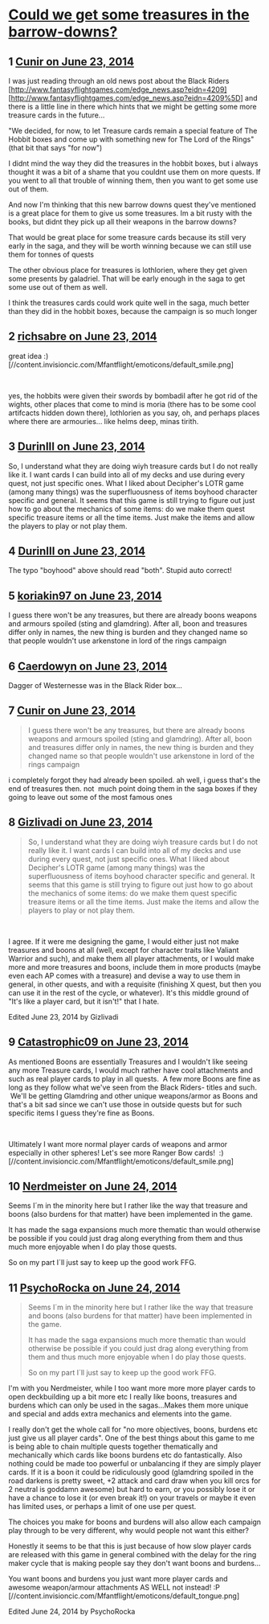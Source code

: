 # [Could we get some treasures in the barrow-downs?](https://community.fantasyflightgames.com/topic/109237-could-we-get-some-treasures-in-the-barrow-downs/)

## 1 [Cunir on June 23, 2014](https://community.fantasyflightgames.com/topic/109237-could-we-get-some-treasures-in-the-barrow-downs/?do=findComment&comment=1129958)

I was just reading through an old news post about the Black Riders [http://www.fantasyflightgames.com/edge_news.asp?eidn=4209] [http://www.fantasyflightgames.com/edge_news.asp?eidn=4209%5D] and there is a little line in there which hints that we might be getting some more treasure cards in the future...

"We decided, for now, to let Treasure cards remain a special feature of The Hobbit boxes and come up with something new for The Lord of the Rings" (that bit that says "for now")

I didnt mind the way they did the treasures in the hobbit boxes, but i always thought it was a bit of a shame that you couldnt use them on more quests. If you went to all that trouble of winning them, then you want to get some use out of them.

And now I'm thinking that this new barrow downs quest they've mentioned is a great place for them to give us some treasures. Im a bit rusty with the books, but didnt they pick up all their weapons in the barrow downs?

That would be great place for some treasure cards because its still very early in the saga, and they will be worth winning because we can still use them for tonnes of quests

The other obvious place for treasures is lothlorien, where they get given some presents by galadriel. That will be early enough in the saga to get some use out of them as well.

I think the treasures cards could work quite well in the saga, much better than they did in the hobbit boxes, because the campaign is so much longer

## 2 [richsabre on June 23, 2014](https://community.fantasyflightgames.com/topic/109237-could-we-get-some-treasures-in-the-barrow-downs/?do=findComment&comment=1129961)

great idea :) [//content.invisioncic.com/Mfantflight/emoticons/default_smile.png]

 

yes, the hobbits were given their swords by bombadil after he got rid of the wights, other places that come to mind is moria (there has to be some cool artifcacts hidden down there), lothlorien as you say, oh, and perhaps places where there are armouries... like helms deep, minas tirith.

## 3 [DurinIII on June 23, 2014](https://community.fantasyflightgames.com/topic/109237-could-we-get-some-treasures-in-the-barrow-downs/?do=findComment&comment=1129964)

So, I understand what they are doing wiyh treasure cards but I do not really like it. I want cards I can build into all of my decks and use during every quest, not just specific ones. What I liked about Decipher's LOTR game (among many things) was the superfluousness of items boyhood character specific and general. It seems that this game is still trying to figure out just how to go about the mechanics of some items: do we make them quest specific treasure items or all the time items. Just make the items and allow the players to play or not play them.

## 4 [DurinIII on June 23, 2014](https://community.fantasyflightgames.com/topic/109237-could-we-get-some-treasures-in-the-barrow-downs/?do=findComment&comment=1129965)

The typo "boyhood" above should read "both". Stupid auto correct!

## 5 [koriakin97 on June 23, 2014](https://community.fantasyflightgames.com/topic/109237-could-we-get-some-treasures-in-the-barrow-downs/?do=findComment&comment=1129997)

I guess there won't be any treasures, but there are already boons weapons and armours spoiled (sting and glamdring). After all, boon and treasures differ only in names, the new thing is burden and they changed name so that people wouldn't use arkenstone in lord of the rings campaign

## 6 [Caerdowyn on June 23, 2014](https://community.fantasyflightgames.com/topic/109237-could-we-get-some-treasures-in-the-barrow-downs/?do=findComment&comment=1130000)

Dagger of Westernesse was in the Black Rider box...

## 7 [Cunir on June 23, 2014](https://community.fantasyflightgames.com/topic/109237-could-we-get-some-treasures-in-the-barrow-downs/?do=findComment&comment=1130158)

> I guess there won't be any treasures, but there are already boons weapons and armours spoiled (sting and glamdring). After all, boon and treasures differ only in names, the new thing is burden and they changed name so that people wouldn't use arkenstone in lord of the rings campaign

i completely forgot they had already been spoiled. ah well, i guess that's the end of treasures then. not  much point doing them in the saga boxes if they going to leave out some of the most famous ones

## 8 [Gizlivadi on June 23, 2014](https://community.fantasyflightgames.com/topic/109237-could-we-get-some-treasures-in-the-barrow-downs/?do=findComment&comment=1130253)

> So, I understand what they are doing wiyh treasure cards but I do not really like it. I want cards I can build into all of my decks and use during every quest, not just specific ones. What I liked about Decipher's LOTR game (among many things) was the superfluousness of items boyhood character specific and general. It seems that this game is still trying to figure out just how to go about the mechanics of some items: do we make them quest specific treasure items or all the time items. Just make the items and allow the players to play or not play them.

 

I agree. If it were me designing the game, I would either just not make treasures and boons at all (well, except for character traits like Valiant Warrior and such), and make them all player attachments, or I would make more and more treasures and boons, include them in more products (maybe even each AP comes with a treasure) and devise a way to use them in general, in other quests, and with a requisite (finishing X quest, but then you can use it in the rest of the cycle, or whatever). It's this middle ground of "It's like a player card, but it isn't!" that I hate.

Edited June 23, 2014 by Gizlivadi

## 9 [Catastrophic09 on June 23, 2014](https://community.fantasyflightgames.com/topic/109237-could-we-get-some-treasures-in-the-barrow-downs/?do=findComment&comment=1130654)

As mentioned Boons are essentially Treasures and I wouldn't like seeing any more Treasure cards, I would much rather have cool attachments and such as real player cards to play in all quests.  A few more Boons are fine as long as they follow what we've seen from the Black Riders- titles and such.  We'll be getting Glamdring and other unique weapons/armor as Boons and that's a bit sad since we can't use those in outside quests but for such specific items I guess they're fine as Boons.

 

Ultimately I want more normal player cards of weapons and armor especially in other spheres! Let's see more Ranger Bow cards!  :) [//content.invisioncic.com/Mfantflight/emoticons/default_smile.png]

## 10 [Nerdmeister on June 24, 2014](https://community.fantasyflightgames.com/topic/109237-could-we-get-some-treasures-in-the-barrow-downs/?do=findComment&comment=1131279)

Seems I´m in the minority here but I rather like the way that treasure and boons (also burdens for that matter) have been implemented in the game.

It has made the saga expansions much more thematic than would otherwise be possible if you could just drag along everything from them and thus much more enjoyable when I do play those quests.

So on my part I´ll just say to keep up the good work FFG.

## 11 [PsychoRocka on June 24, 2014](https://community.fantasyflightgames.com/topic/109237-could-we-get-some-treasures-in-the-barrow-downs/?do=findComment&comment=1131286)

> Seems I´m in the minority here but I rather like the way that treasure and boons (also burdens for that matter) have been implemented in the game.
> 
> It has made the saga expansions much more thematic than would otherwise be possible if you could just drag along everything from them and thus much more enjoyable when I do play those quests.
> 
> So on my part I´ll just say to keep up the good work FFG.

I'm with you Nerdmeister, while I too want more more more player cards to open deckbuilding up a bit more etc I really like boons, treasures and burdens which can only be used in the sagas...Makes them more unique and special and adds extra mechanics and elements into the game.

I really don't get the whole call for "no more objectives, boons, burdens etc just give us all player cards". One of the best things about this game to me is being able to chain multiple quests together thematically and mechanically which cards like boons burdens etc do fantastically. Also nothing could be made too powerful or unbalancing if they are simply player cards. If it is a boon it could be ridiculously good (glamdring spoiled in the road darkens is pretty sweet, +2 attack and card draw when you kill orcs for 2 neutral is goddamn awesome) but hard to earn, or you possibly lose it or have a chance to lose it (or even break it!) on your travels or maybe it even has limited uses, or perhaps a limit of one use per quest.

The choices you make for boons and burdens will also allow each campaign play through to be very different, why would people not want this either?

Honestly it seems to be that this is just because of how slow player cards are released with this game in general combined with the delay for the ring maker cycle that is making people say they don't want boons and burdens...

You want boons and burdens you just want more player cards and awesome weapon/armour attachments AS WELL not instead! :P [//content.invisioncic.com/Mfantflight/emoticons/default_tongue.png]

Edited June 24, 2014 by PsychoRocka

